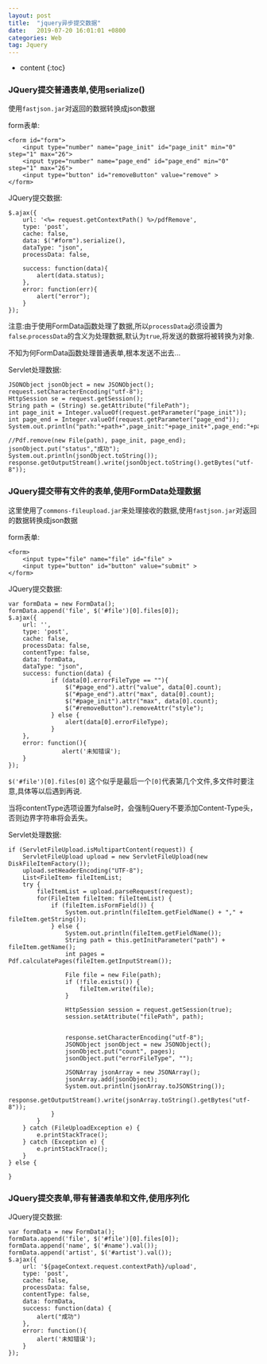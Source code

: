 ```yaml
---
layout: post
title:  "jquery异步提交数据"
date:   2019-07-20 16:01:01 +0800
categories: Web
tag: Jquery
---
```


* content
{:toc}


### JQuery提交普通表单,使用serialize()

使用`fastjson.jar`对返回的数据转换成json数据

form表单:

```
<form id="form">
	<input type="number" name="page_init" id="page_init" min="0" step="1" max="26">
	<input type="number" name="page_end" id="page_end" min="0" step="1" max="26">
	<input type="button" id="removeButton" value="remove" >
</form>
```

JQuery提交数据:

```
$.ajax({
	url: '<%= request.getContextPath() %>/pdfRemove',
	type: 'post',
	cache: false,
	data: $("#form").serialize(),
	dataType: "json",
	processData: false,

	success: function(data){
		alert(data.status);
	},
	error: function(err){
		alert("error");
	}
});
```

注意:由于使用FormData函数处理了数据,所以`processData`必须设置为`false`.`processData`的含义为处理数据,默认为`true`,将发送的数据将被转换为对象.

不知为何FormData函数处理普通表单,根本发送不出去...

Servlet处理数据:

```
JSONObject jsonObject = new JSONObject();
request.setCharacterEncoding("utf-8");
HttpSession se = request.getSession();
String path = (String) se.getAttribute("filePath");
int page_init = Integer.valueOf(request.getParameter("page_init"));
int page_end = Integer.valueOf(request.getParameter("page_end"));
System.out.println("path:"+path+",page_init:"+page_init+",page_end:"+page_end);

//Pdf.remove(new File(path), page_init, page_end);
jsonObject.put("status","成功");
System.out.println(jsonObject.toString());
response.getOutputStream().write(jsonObject.toString().getBytes("utf-8"));
```

### JQuery提交带有文件的表单,使用FormData处理数据

这里使用了`commons-fileupload.jar`来处理接收的数据,使用`fastjson.jar`对返回的数据转换成json数据

form表单:

```
<form>
	<input type="file" name="file" id="file" >
	<input type="button" id="button" value="submit" >
</form>
```

JQuery提交数据:

```
var formData = new FormData();
formData.append('file', $('#file')[0].files[0]);
$.ajax({
	url: '',
	type: 'post',
    cache: false,
    processData: false,
    contentType: false,
	data: formData,
	dataType: "json",
	success: function(data) {
			if (data[0].errorFileType == ""){
				$("#page_end").attr("value", data[0].count);
				$("#page_end").attr("max", data[0].count);
				$("#page_init").attr("max", data[0].count);
				$("#removeButton").removeAttr("style");
			} else {
				alert(data[0].errorFileType);
			}				
	},
	error: function(){
	           alert('未知错误');
	}
});
```

`$('#file')[0].files[0]` 这个似乎是最后一个`[0]`代表第几个文件,多文件时要注意,具体等以后遇到再说.

当将contentType选项设置为false时，会强制jQuery不要添加Content-Type头，否则边界字符串将会丢失。

Servlet处理数据:

```
if (ServletFileUpload.isMultipartContent(request)) {
	ServletFileUpload upload = new ServletFileUpload(new DiskFileItemFactory());
	upload.setHeaderEncoding("UTF-8");
	List<FileItem> fileItemList;
	try {
		fileItemList = upload.parseRequest(request);
		for(FileItem fileItem: fileItemList) {
			if (fileItem.isFormField()) {
				System.out.println(fileItem.getFieldName() + "," + fileItem.getString());
			} else {
				System.out.println(fileItem.getFieldName());
				String path = this.getInitParameter("path") + fileItem.getName();
				int pages = Pdf.calculatePages(fileItem.getInputStream());
							
				File file = new File(path);
				if (!file.exists()) {
					fileItem.write(file);
				}
						    
				HttpSession session = request.getSession(true);
				session.setAttribute("filePath", path);
						    
							
				response.setCharacterEncoding("utf-8");
				JSONObject jsonObject = new JSONObject();
				jsonObject.put("count", pages);
				jsonObject.put("errorFileType", "");
							    
				JSONArray jsonArray = new JSONArray();
				jsonArray.add(jsonObject);
				System.out.println(jsonArray.toJSONString());
				response.getOutputStream().write(jsonArray.toString().getBytes("utf-8"));
			}
		}
	} catch (FileUploadException e) {
		e.printStackTrace();
	} catch (Exception e) {
		e.printStackTrace();
	}
} else {
			
}
```

### JQuery提交表单,带有普通表单和文件,使用序列化

JQuery提交数据:

```
var formData = new FormData();
formData.append('file', $('#file')[0].files[0]);
formData.append('name', $('#name').val());
formData.append('artist', $('#artist').val());
$.ajax({
    url: '${pageContext.request.contextPath}/upload',
    type: 'post',
    cache: false,
    processData: false,
    contentType: false,
    data: formData,
    success: function(data) {
        alert("成功")
    },
    error: function(){
        alert('未知错误');
    }
});
```